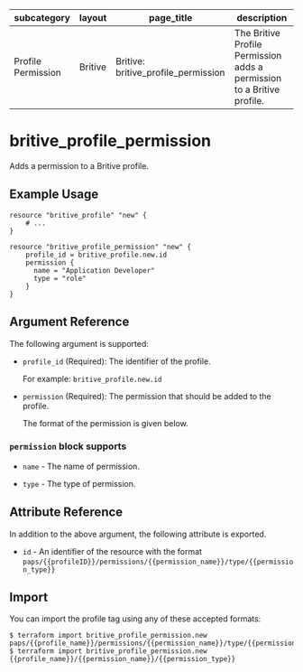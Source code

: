 | subcategory  | layout    | page_title                    | description                                            |
| ------------ | --------- | ----------------------------- | ------------------------------------------------------ |
| Profile Permission   | Britive   | Britive: britive_profile_permission   | The Britive Profile Permission adds a permission to a Britive profile. |

# britive\_profile\_permission

Adds a permission to a Britive profile.

## Example Usage

```hcl
resource "britive_profile" "new" {
    # ...
}

resource "britive_profile_permission" "new" {
    profile_id = britive_profile.new.id
    permission {
      name = "Application Developer"
      type = "role"
    }
}
```

## Argument Reference

The following argument is supported:

* `profile_id` (Required): The identifier of the profile.

  For example: `britive_profile.new.id`

* `permission` (Required): The permission that should be added to the profile. 

  The format of the permission is given below.


### `permission` block supports

* `name` - The name of permission.

* `type` - The type of permission.

## Attribute Reference

In addition to the above argument, the following attribute is exported.

* `id` - An identifier of the resource with the format `paps/{{profileID}}/permissions/{{permission_name}}/type/{{permission_type}}`

## Import

You can import the profile tag using any of these accepted formats:

```
$ terraform import britive_profile_permission.new paps/{{profile_name}}/permissions/{{permission_name}}/type/{{permission_type}}
$ terraform import britive_profile_permission.new {{profile_name}}/{{permission_name}}/{{permission_type}}
```